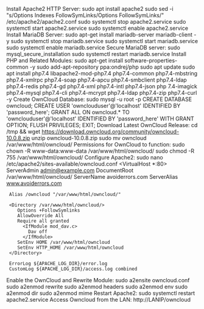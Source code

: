 Install Apache2 HTTP Server:
	sudo apt install apache2
	sudo sed -i "s/Options Indexes FollowSymLinks/Options FollowSymLinks/" /etc/apache2/apache2.conf
	sudo systemctl stop apache2.service
	sudo systemctl start apache2.service
	sudo systemctl enable apache2.service
Install MariaDB Server:
	sudo apt-get install mariadb-server mariadb-client -y
	sudo systemctl stop mariadb.service
	sudo systemctl start mariadb.service
	sudo systemctl enable mariadb.service
Secure MariaDB server:
	sudo mysql_secure_installation
	sudo systemctl restart mariadb.service
Install PHP and Related Modules:
	sudo apt-get install software-properties-common -y
	sudo add-apt-repository ppa:ondrej/php
	sudo apt update
	sudo apt install php7.4 libapache2-mod-php7.4 php7.4-common php7.4-mbstring php7.4-xmlrpc php7.4-soap 	php7.4-apcu php7.4-smbclient php7.4-ldap php7.4-redis php7.4-gd php7.4-xml php7.4-intl php7.4-json php	7.4-imagick php7.4-mysql php7.4-cli php7.4-mcrypt php7.4-ldap php7.4-zip php7.4-curl -y
Create OwnCloud Database:
	sudo mysql -u root -p
	CREATE DATABASE owncloud;
	CREATE USER 'ownclouduser'@'localhost' IDENTIFIED BY 'password_here';
	GRANT ALL ON owncloud.* TO 'ownclouduser'@'localhost' IDENTIFIED BY 'password_here' WITH GRANT OPTION;
	FLUSH PRIVILEGES;
	EXIT;
Download Latest OwnCloud Release:
	cd /tmp && wget https://download.owncloud.org/community/owncloud-10.0.8.zip
	unzip owncloud-10.0.8.zip
	sudo mv owncloud /var/www/html/owncloud/
Permissions for OwnCloud to function:
	sudo chown -R www-data:www-data /var/www/html/owncloud/
	sudo chmod -R 755 /var/www/html/owncloud/
Configure Apache2:
	sudo nano /etc/apache2/sites-available/owncloud.conf
	<VirtualHost *:80>
     ServerAdmin admin@example.com
     DocumentRoot /var/www/html/owncloud/
     ServerName avoiderrors.com
     ServerAlias www.avoiderrors.com
  
     Alias /owncloud "/var/www/html/owncloud/"

     <Directory /var/www/html/owncloud/>
        Options +FollowSymlinks
        AllowOverride All
        Require all granted
          <IfModule mod_dav.c>
            Dav off
          </IfModule>
        SetEnv HOME /var/www/html/owncloud
        SetEnv HTTP_HOME /var/www/html/owncloud
     </Directory>

     ErrorLog ${APACHE_LOG_DIR}/error.log
     CustomLog ${APACHE_LOG_DIR}/access.log combined

</VirtualHost>

Enable the OwnCloud and Rewrite Module:
	sudo a2ensite owncloud.conf
	sudo a2enmod rewrite
	sudo a2enmod headers
	sudo a2enmod env
	sudo a2enmod dir
	sudo a2enmod mime
Restart Apache2:
	sudo systemctl restart apache2.service
Access Owncloud from the LAN:
	http://LANIP/owncloud
        

